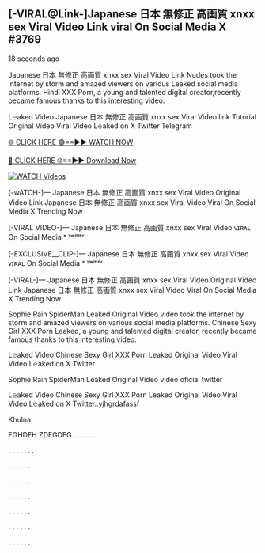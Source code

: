 ## [-VIRAL@Link-]Japanese 日本 無修正 高画質 xnxx sex Viral Video Link viral On Social Media X  #3769

18 seconds ago

Japanese 日本 無修正 高画質 xnxx sex Viral Video Link Nudes took the internet by storm and amazed viewers on various Leaked social media platforms. Hindi XXX Porn, a young and talented digital creator,recently became famous thanks to this interesting video.

L𝚎aked Video Japanese 日本 無修正 高画質 xnxx sex Viral Video link Tutorial Original Video Viral Video L𝚎aked on X Twitter Telegram

[🌐 CLICK HERE 🟢==►► WATCH NOW](https://dekho-ki-hoy-07-2k25.blogspot.com/2025/01/viral-tv.html)

[🔴 CLICK HERE 🌐==►► Download Now](https://dekho-ki-hoy-07-2k25.blogspot.com/2025/01/viral-tv.html)

[![WATCH Videos](https://i.imgur.com/ydURGbz.png)](https://dekho-ki-hoy-07-2k25.blogspot.com/2025/01/viral-tv.html)

[-wATCH-]— Japanese 日本 無修正 高画質 xnxx sex Viral Video Original Video Link Japanese 日本 無修正 高画質 xnxx sex Viral Video Viral On Social Media X Trending Now

[-VIRAL VIDEO-]— Japanese 日本 無修正 高画質 xnxx sex Viral Video ᴠɪʀᴀʟ On Social Media ˣ ᵀʷⁱᵗᵗᵉʳ

[-EXCLUSIVE__CLIP-]— Japanese 日本 無修正 高画質 xnxx sex Viral Video ᴠɪʀᴀʟ On Social Media ˣ ᵀʷⁱᵗᵗᵉʳ

[-VIRAL-]— Japanese 日本 無修正 高画質 xnxx sex Viral Video Original Video Link Japanese 日本 無修正 高画質 xnxx sex Viral Video Viral On Social Media X Trending Now

Sophie Rain SpiderMan Leaked Original Video video took the internet by storm and amazed viewers on various social media platforms. Chinese Sexy Girl XXX Porn Leaked, a young and talented digital creator, recently became famous thanks to this interesting video.

L𝚎aked Video Chinese Sexy Girl XXX Porn Leaked Original Video Viral Video L𝚎aked on X Twitter

Sophie Rain SpiderMan Leaked Original Video video oficial twitter

L𝚎aked Video Chinese Sexy Girl XXX Porn Leaked Original Video Viral Video L𝚎aked on X Twitter..yjhgrdafassf

Khulna

FGHDFH ZDFGDFG
.
.
.
.
.
.

.
.
.
.
.
.
.

.
.
.
.
.
.

.
.
.
.
.
.

.
.
.
.
.
.

.
.
.
.
.
.

.
.
.
.
.
.

.
.
.
.
.
.